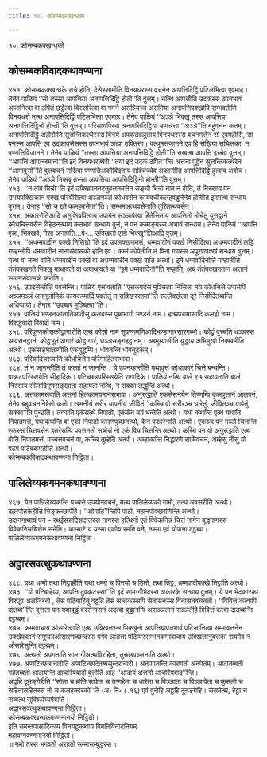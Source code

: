 ```yaml
---
title: १०. कोसम्बकक्खन्धको

---
```

१०. कोसम्बकक्खन्धको  


## कोसम्बकविवादकथावण्णना

४५१. कोसम्बकक्खन्धके सचे होति, देसेस्सामीति विनयधरस्स वचनेन आपत्तिदिट्ठिं पटिलभित्वा एवमाह। तेनेव पाळियं ‘‘सो तस्सा आपत्तिया अनापत्तिदिट्ठि होती’’ति वुत्तम्। नत्थि आपत्तीति उदकस्स ठपनभावं अजानित्वा वा ठपितं छड्डेत्वा विस्सरित्वा वा गमने असञ्चिच्च असतिया अनापत्तिपक्खोपि सम्भवतीति विनयधरो तत्थ अनापत्तिदिट्ठिं पटिलभित्वा एवमाह। तेनेव पाळियं ‘‘अञ्ञे भिक्खू तस्स आपत्तिया अनापत्तिदिट्ठिनो होन्ती’’ति वुत्तम्। परिसायपिस्स अनापत्तिदिट्ठिया उप्पन्नत्ता ‘‘अञ्ञे’’ति बहुवचनं कतम्। अनापत्तिदिट्ठि अहोसीति सुत्तन्तिकत्थेरस्स विनये अपकतञ्ञुताय विनयधरस्स वचनमत्तेन सो एवमहोसि, सा पनस्स आपत्ति एव उदकावसेसस्स ठपनभावं ञत्वा ठपितत्ता। वत्थुमत्तजानने एव हि सेखिया सचित्तका, न पण्णत्तिविजानने। तेनेव पाळियं ‘‘तस्सा आपत्तिया अनापत्तिदिट्ठि होती’’ति सब्बत्थ आपत्ति इच्चेव वुत्तम्। ‘‘आपत्तिं आपज्जमानो’’ति इदं विनयधरत्थेरो ‘‘तया इदं उदकं ठपित’’न्ति अत्तना पुट्ठेन सुत्तन्तिकत्थेरेन ‘‘आमावुसो’’ति वुत्तवचनं सरित्वा पण्णत्तिअकोविदताय सञ्चिच्चेव अकासीति आपत्तिदिट्ठि हुत्वाव अवोच। तेनेव पाळियं ‘‘अञ्ञे भिक्खू तस्सा आपत्तिया आपत्तिदिट्ठिनो होन्ती’’ति वुत्तम्।  
४५३. ‘‘न ताव भिन्नो’’ति इदं उक्खिपनतदनुवत्तनमत्तेन सङ्घो भिन्नो नाम न होति, तं निस्साय पन उभयपक्खिकानं पक्खं परियेसित्वा अञ्ञमञ्ञं कोधवसेन कायवचीकलहवड्ढनेनेव होतीति इममत्थं सन्धाय वुत्तम्। तेनाह ‘‘सो च खो कलहवसेना’’ति। सम्भमअत्थवसेनाति तुरितत्थवसेन।  
४५४. अकारणेतिआदि अनुक्खिपित्वाव उपायेन सञ्ञापेत्वा हितेसिताय आपत्तितो मोचेतुं युत्तट्ठाने कोधचित्तवसेन विहेठनत्थाय कतभावं सन्धाय वुत्तं, न पन कम्मङ्गस्स अभावं सन्धाय। तेनेव पाळियं ‘‘आपत्ति एसा, भिक्खवे, नेसा अनापत्ति…पे॰… उक्खित्तो एसो भिक्खू’’तिआदि वुत्तम्।  
४५५. ‘‘अधम्मवादीनं पक्खे निसिन्नो’’ति इदं उपलक्खणमत्तं, धम्मवादीनं पक्खे निसीदित्वा अधम्मवादीनं लद्धिं गण्हन्तोपि धम्मवादीनं नानासंवासको होति एव। कम्मं कोपेतीति तं विना गणस्स अपूरणपक्खं सन्धाय वुत्तम्। यत्थ वा तत्थ वाति धम्मवादीनं पक्खे वा अधम्मवादीनं पक्खे वाति अत्थो। इमे धम्मवादिनोति गण्हातीति तंतंपक्खगते भिक्खू याथावतो वा अयाथावतो वा ‘‘इमे धम्मवादिनो’’ति गण्हाति, अयं तंतंपक्खगतानं अत्तानं समानसंवासकं करोति।  
४५६. उपदंसेन्तीति पवत्तेन्ति। पाळियं एत्तावताति ‘‘एत्तकपदेसं मुञ्चित्वा निसिन्ना मयं कोधचित्ते उप्पन्नेपि अञ्ञमञ्ञं अननुलोमिकं कायकम्मादिं पवत्तेतुं न सक्खिस्सामा’’ति सल्लेक्खेत्वा दूरे निसीदितब्बन्ति अधिप्पायो। तेनाह ‘‘उपचारं मुञ्चित्वा’’ति।  
४५७. पाळियं भण्डनजातातिआदीसु कलहस्स पुब्बभागो भण्डनं नाम। हत्थपरामासादि कलहो नाम। विरुद्धवादो विवादो नाम।  
४५८. परिपुण्णकोसकोट्ठागारोति एत्थ कोसो नाम सुवण्णमणिआदिभण्डागारसारगब्भो। कोट्ठं वुच्चति धञ्ञस्स आवसनट्ठानं, कोट्ठभूतं अगारं कोट्ठागारं, धञ्ञसङ्गहट्ठानम्। अब्भुय्यासीति युद्धाय अभिमुखो निक्खमीति अत्थो। एकसङ्घातम्पीति एकयुद्धम्पि। धोवनन्ति धोवनुदकम्।  
४६३. परियादिन्नरूपाति कोधचित्तेन परिग्गहितसभावा।  
४६४. तं न जानन्तीति तं कलहं न जानन्ति। ये उपनय्हन्तीति यथावुत्तं कोधाकारं चित्ते बन्धन्ति। पाकटपरिस्सयेति सीहादिके। पटिच्छन्नपरिस्सयेति रागादिके। पाळियं नत्थि बाले ९७ सहायताति बालं निस्साय सीलादिगुणसङ्खाता सहायता नत्थि, न सक्का लद्धुन्ति अत्थो।  
४६६. अत्तकामरूपाति अत्तनो हितकामयमानसभावा। अनुरुद्धाति एकसेसनयेन तिण्णम्पि कुलपुत्तानं आलपनं, तेनेव बहुवचननिद्देसो कतो। खमनीयं सरीरं यापनीयं जीवितं ‘‘कच्चि वो सरीरञ्च धारेतुं, जीवितञ्च यापेतुं सक्का’’ति पुच्छति। तग्घाति एकंसत्थे निपातो, एकंसेन मयं भन्तेति अत्थो। यथा कथन्ति एत्थ यथाति निपातमत्तं, यथाकथन्ति वा एको निपातो कारणपुच्छनत्थो, केन पकारेनाति अत्थो। एकञ्च पन मञ्ञे चित्तन्ति एकस्स चित्तवसेन इतरेसम्पि पवत्तनतो सब्बेसं नो एकं विय चित्तन्ति अत्थो। कच्चि पन वो अनुरुद्धाति एत्थ वोति निपातमत्तं, पच्चत्तवचनं वा, कच्चि तुम्हेति अत्थो। अम्हाकन्ति निद्धारणे सामिवचनं, अम्हेसु तीसु यो पठमं पटिक्कमतीति अत्थो।  
कोसम्बकविवादकथावण्णना निट्ठिता।  


## पालिलेय्यकगमनकथावण्णना

४६७. येन पालिलेय्यकन्ति पच्चत्ते उपयोगवचनं, यत्थ पालिलेय्यको गामो, तत्थ अवसरीति अत्थो। दहरपोतकेहीति भिङ्कच्छापेहि। ‘‘ओगाहि’’न्तिपि पाठो, नहानपोक्खरणिन्ति अत्थो।  
उदानगाथायं पन – रथईससदिसदन्तस्स नागस्स हत्थिनो एतं विवेकनिन्नं चित्तं नागेन बुद्धनागस्स विवेकनिन्नचित्तेन समेति। कस्मा? यं यस्मा एकोव रमति वने, तस्मा एवं योजना दट्ठब्बा।  
पालिलेय्यकगमनकथावण्णना निट्ठिता।  


## अट्ठारसवत्थुकथावण्णना

४६८. यथा धम्मो तथा तिट्ठाहीति यथा धम्मो च विनयो च ठितो, तथा तिट्ठ, धम्मवादीपक्खे तिट्ठाति अत्थो।  
४७३. ‘‘यो पटिबाहेय्य, आपत्ति दुक्कटस्सा’’ति इदं सामग्गीभेदस्स अकारके सन्धाय वुत्तम्। ये पन भेदकारका विरुद्धा अलज्जिनो , तेसं पटिबाहितुं वट्टति तेसं सन्तकस्सपि सेनासनस्स विनासनवचनतो। ‘‘विवित्तं कत्वापि दातब्ब’’न्ति वुत्तत्ता पन यथावुड्ढं वरसेनासनं अदत्वा वुड्ढानम्पि असञ्ञतानं सञ्ञतेहि विवित्तं कत्वा दातब्बन्ति दट्ठब्बम्।  
४७५. कम्मवाचाय ओसारेत्वाति एत्थ उक्खित्तस्स भिक्खुनो आपत्तियापन्नभावं पटिजानित्वा सम्मावत्तनेन उक्खेपकानं समुप्पन्नओसारणच्छन्दस्स पगेव ञातत्ता पटिप्पस्सम्भनकम्मवाचाय उक्खित्तानुवत्तका सयमेव नं ओसारेसुन्ति दट्ठब्बम्।  
४७६. अत्थतो अपगताति सामग्गीअत्थविरहिता, तुच्छब्यञ्जनाति अत्थो।  
४७७. अप्पटिच्छन्नाचारोति अप्पटिच्छादेतब्बसुन्दराचारो। अनपगतन्ति कारणतो अनपेतम्। आदातब्बतो गहेतब्बतो आदायन्ति आचरियवादो वुत्तोति आह ‘‘आदायं अत्तनो आचरियवाद’’न्ति।  
अट्ठहि दूतङ्गेहीति ‘‘सोता च होति सावेता च उग्गहेता च धारेता च विञ्ञाता च विञ्ञापेता च कुसलो च सहितासहितस्स नो च कलहकारको’’ति (अ॰ नि॰ ८.१६) एवं वुत्तेहि अट्ठहि दूतङ्गेहि। सेसमेत्थ, हेट्ठा च सब्बत्थ सुविञ्ञेय्यमेवाति।  
अट्ठारसवत्थुकथावण्णना निट्ठिता।  
कोसम्बकक्खन्धकवण्णनानयो निट्ठितो।  
इति समन्तपासादिकाय विनयट्ठकथाय विमतिविनोदनियम्  
महावग्गवण्णनानयो निट्ठितो।  
॥ नमो तस्स भगवतो अरहतो सम्मासम्बुद्धस्स॥  